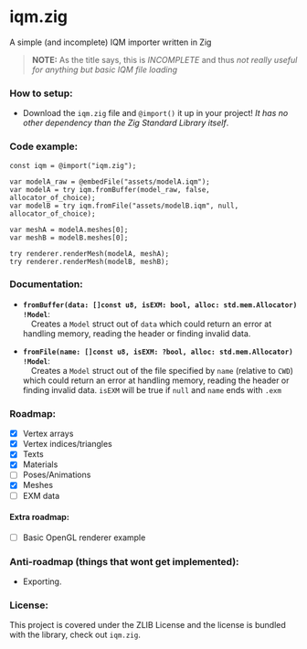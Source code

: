 # iqm.zig
A simple (and incomplete) IQM importer written in Zig

> **NOTE:** As the title says, this is *INCOMPLETE* and thus *not really useful for anything but basic IQM file loading*

### How to setup:
- Download the `iqm.zig` file and `@import()` it up in your project! *It has no other dependency than the Zig Standard Library itself*.

### Code example:
```zig
const iqm = @import("iqm.zig");

var modelA_raw = @embedFile("assets/modelA.iqm");
var modelA = try iqm.fromBuffer(model_raw, false, allocator_of_choice);
var modelB = try iqm.fromFile("assets/modelB.iqm", null, allocator_of_choice);

var meshA = modelA.meshes[0];
var meshB = modelB.meshes[0];

try renderer.renderMesh(modelA, meshA);
try renderer.renderMesh(modelB, meshB);
```

### Documentation:
- **`fromBuffer(data: []const u8, isEXM: bool, alloc: std.mem.Allocator) !Model`**:
<br>&emsp;Creates a `Model` struct out of `data` which could return an error at handling memory, reading the header or finding invalid data.

- **`fromFile(name: []const u8, isEXM: ?bool, alloc: std.mem.Allocator) !Model`**:
<br>&emsp;Creates a `Model` struct out of the file specified by `name` (relative to `CWD`) which could return an error at handling memory, reading the header or finding invalid data. `isEXM` will be true if `null` and `name` ends with `.exm`


### Roadmap:
- [X] Vertex arrays
- [X] Vertex indices/triangles
- [X] Texts
- [X] Materials
- [ ] Poses/Animations
- [X] Meshes
- [ ] EXM data 

#### Extra roadmap:
- [ ] Basic OpenGL renderer example

### Anti-roadmap (things that wont get implemented):
- Exporting.


### License:
This project is covered under the ZLIB License and the license is bundled with the library, check out `iqm.zig`.
